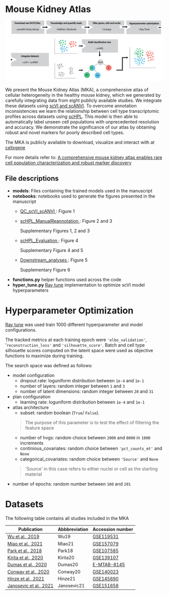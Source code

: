 # Mouse Kidney Atlas

![workflow](Figure1-workflow.png)

We present the Mouse Kidney Atlas (MKA), a comprehensive atlas of cellular heterogeneity in the healthy mouse kidney, which we generated by carefully integrating data from eight publicly available studies. We integrate these datasets using [scVI and scANVI](https://scvi-tools.org/). To overcome annotation inconsistencies we learn the relationship between cell type transcriptomic profiles across datasets using [scHPL](https://github.com/lcmmichielsen/scHPL). This model is then able to automatically label unseen cell populations with unprecedented resolution and accuracy. We demonstrate the significance of our atlas by obtaining robust and novel markers for poorly described cell types.

The MKA is publicly available to download, visualize and interact with at [cellxgene](https://cellxgene.cziscience.com/collections/92fde064-2fb4-41f8-b85c-c6904000b859)

For more details refer to: [ A comprehensive mouse kidney atlas enables rare cell population characterization and robust marker discovery]([https://www.google.com](https://www.biorxiv.org/content/10.1101/2022.07.02.498501v1))

## File descriptions
- **models**: Files containing the trained models used in the manuscript
- **notebooks**: notebooks used to generate the figures presented in the manuscript
     - <u>QC_scVI_scANVI </u>: Figure 1
     - <u>scHPL_ManualReannotation </u>: Figure 2 and 3

        Supplementary Figures 1, 2 and 3
     - <u>scHPL_Evaluation </u>: Figure 4

        Supplementary Figure 4 and 5
     - <u>Downstream_analyses </u>: Figure 5

        Supplementary Figure 6
- **functions.py** helper functions used across the code
- **hyper_tune.py** [Ray tune](https://docs.ray.io/en/latest/tune/index.html) implementation to optimize scVI model hyperparameters

# Hyperparameter Optimization

[Ray tune](https://docs.ray.io/en/latest/tune/index.html) was used train 1000 different hyperparameter and model configurations. 

The tracked metrics at each training epoch were ``'elbo_validation'``, '``reconstruction_loss'`` and ``'silhouette_score'``. Batch and cell type silhouette scores computed on the latent space were used as objective functions to maximize during training. 

The search space was defined as follows:

- model configuration
    - dropout rate: loguniform distribution between `1e-4` and `1e-1`
    - number of layers: random integer between `1` and `3`
    - number of latent dimensions: random integer between `20` and `31`
- plan configuration
    - learning rate: loguniform distribution between `1e-4` and `1e-1`
- atlas architecture
    - subset: random boolean (`True`/ `False`). 
    > The purpose of this parameter is to test the effect of filtering the feature space
    - number of hvgs: random choice between ``2000`` and ``8000`` in ``1000`` increments
    - continious_covariates: random choice between ``'pct_counts_mt'`` and ``None``
    - categorical_covariates: random choice between ``'Source'`` and ``None``
    > 'Source' in this case refers to either nuclei or cell as the starting material
- number of epochs: random number between ``100`` and ``201``

# Datasets

The following table contains all studies included in the MKA

|        Publication                | Abbbreviation | Accession number         |
|------------------------|---------------|-------------|
| [Wu et al., 2019](https://www.ncbi.nlm.nih.gov/pmc/articles/PMC6317600/)        | Wu19          | [GSE119531](https://www.ncbi.nlm.nih.gov/geo/query/acc.cgi?acc=GSE119531)   |
| [Miao et al., 2021](https://pubmed.ncbi.nlm.nih.gov/33859189/)      | Miao21        | [GSE157079](https://www.ncbi.nlm.nih.gov/geo/query/acc.cgi?acc=GSE157079)   |
| [Park et al., 2018](https://pubmed.ncbi.nlm.nih.gov/29622724/)      | Park18        | [GSE107585](https://www.ncbi.nlm.nih.gov/geo/query/acc.cgi?acc=GSE107585)   |
| [Kirita et al., 2020](https://pubmed.ncbi.nlm.nih.gov/32571916/)    | Kirita20      | [GSE139107](https://www.ncbi.nlm.nih.gov/geo/query/acc.cgi?acc=GSE139107)   |
| [Dumas et al., 2020](https://www.ncbi.nlm.nih.gov/pmc/articles/PMC6935008/)     | Dumas20       | [E-MTAB-8145](https://www.ebi.ac.uk/arrayexpress/experiments/E-MTAB-8145/) |
| [Conway et al., 2020](https://pubmed.ncbi.nlm.nih.gov/32978267/)    | Conway20      | [GSE140023](https://www.ncbi.nlm.nih.gov/geo/query/acc.cgi?acc=GSE140023)   |
| [Hinze et al., 2021](https://pubmed.ncbi.nlm.nih.gov/33239393/)     | Hinze21       | [GSE145690](https://www.ncbi.nlm.nih.gov/geo/query/acc.cgi?acc=GSE145690)   |
| [Janosevic et al., 2021](https://pubmed.ncbi.nlm.nih.gov/33448928/) | Janosevic21   | [GSE151658](https://www.ncbi.nlm.nih.gov/geo/query/acc.cgi?acc=GSE151658)   |
